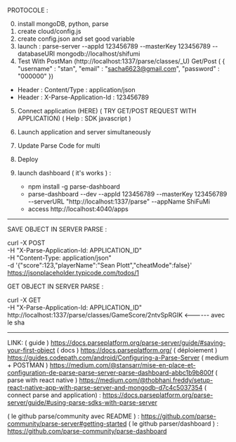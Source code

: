   PROTOCOLE : 

0. install mongoDB, python, parse 
1. create cloud/config.js
2. create config.json and set good variable
3. launch : parse-server --appId 123456789 --masterKey 123456789 --databaseURI mongodb://localhost/shifumi
4. Test With PostMan (http://localhost:1337/parse/classes/_U) Get/Post ( { "username" : "stan", "email" : "sacha6623@gmail.com", "password" : "000000" })
- Header : Content/Type : application/json
- Header : X-Parse-Application-Id : 123456789

5. Connect application (HERE) ( TRY GET/POST REQUEST WITH APPLICATION)  ( Help : SDK javascript )
6. Launch application and server simultaneously
7. Update Parse Code for multi
8. Deploy

0. launch dashboard ( it's works ) :
    - npm install -g parse-dashboard
    - parse-dashboard --dev --appId 123456789 --masterKey 123456789 --serverURL "http://localhost:1337/parse" --appName ShiFuMi
    - access http://localhost:4040/apps


------------------------------------------------------------------------------- 

SAVE OBJECT IN SERVER PARSE : 

curl -X POST \
-H "X-Parse-Application-Id: APPLICATION_ID" \
-H "Content-Type: application/json" \
-d '{"score":123,"playerName":"Sean Plott","cheatMode":false}' \
https://jsonplaceholder.typicode.com/todos/1

GET OBJECT IN SERVER PARSE : 

curl -X GET \
  -H "X-Parse-Application-Id: APPLICATION_ID" \
  http://localhost:1337/parse/classes/GameScore/2ntvSpRGIK   <------ avec le sha

--------------------------------------------------------------------------------
LINK: 
( guide ) https://docs.parseplatform.org/parse-server/guide/#saving-your-first-object
( docs ) https://docs.parseplatform.org/
( déploiement ) https://guides.codepath.com/android/Configuring-a-Parse-Server
( medium + POSTMAN ) https://medium.com/@stansarr/mise-en-place-et-configuration-de-parse-parse-server-parse-dashboard-abbc1b9b800f
( parse with react native ) https://medium.com/@thobhani.freddy/setup-react-native-app-with-parse-server-and-mongodb-d7c4c5037354
( connect parse and application) : https://docs.parseplatform.org/parse-server/guide/#using-parse-sdks-with-parse-server

( le github parse/community avec README ) : https://github.com/parse-community/parse-server#getting-started
( le github parser/dashboard ) : https://github.com/parse-community/parse-dashboard
